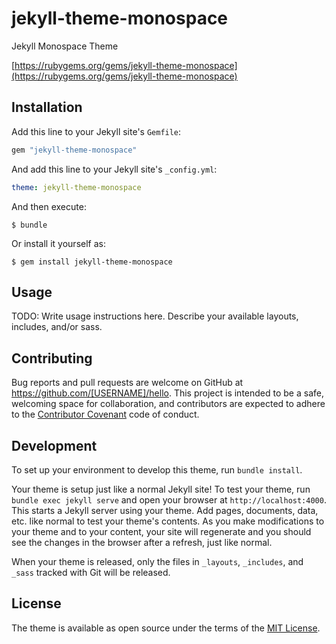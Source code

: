 # jekyll-theme-monospace

Jekyll Monospace Theme

[https://rubygems.org/gems/jekyll-theme-monospace](https://rubygems.org/gems/jekyll-theme-monospace)

## Installation

Add this line to your Jekyll site's `Gemfile`:

```ruby
gem "jekyll-theme-monospace"
```

And add this line to your Jekyll site's `_config.yml`:

```yaml
theme: jekyll-theme-monospace
```

And then execute:

    $ bundle

Or install it yourself as:

    $ gem install jekyll-theme-monospace

## Usage

TODO: Write usage instructions here. Describe your available layouts, includes, and/or sass.

## Contributing

Bug reports and pull requests are welcome on GitHub at https://github.com/[USERNAME]/hello. This project is intended to be a safe, welcoming space for collaboration, and contributors are expected to adhere to the [Contributor Covenant](http://contributor-covenant.org) code of conduct.

## Development

To set up your environment to develop this theme, run `bundle install`.

Your theme is setup just like a normal Jekyll site! To test your theme, run `bundle exec jekyll serve` and open your browser at `http://localhost:4000`. This starts a Jekyll server using your theme. Add pages, documents, data, etc. like normal to test your theme's contents. As you make modifications to your theme and to your content, your site will regenerate and you should see the changes in the browser after a refresh, just like normal.

When your theme is released, only the files in `_layouts`, `_includes`, and `_sass` tracked with Git will be released.

## License

The theme is available as open source under the terms of the [MIT License](https://opensource.org/licenses/MIT).

